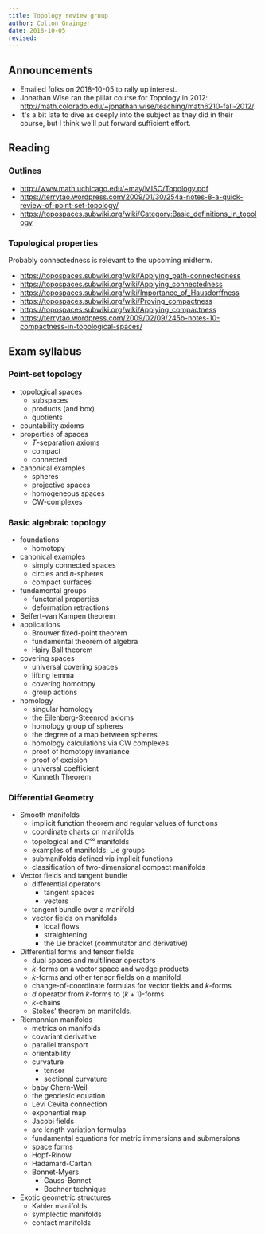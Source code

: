 ```yaml
---
title: Topology review group
author: Colton Grainger
date: 2018-10-05
revised:
---
```


## Announcements

- Emailed folks on 2018-10-05 to rally up interest.
- Jonathan Wise ran the pillar course for Topology in 2012: <http://math.colorado.edu/~jonathan.wise/teaching/math6210-fall-2012/>.
- It's a bit late to dive as deeply into the subject as they did in their course, but I think we'll put forward sufficient effort.

## Reading

### Outlines

- <http://www.math.uchicago.edu/~may/MISC/Topology.pdf>
- <https://terrytao.wordpress.com/2009/01/30/254a-notes-8-a-quick-review-of-point-set-topology/>
- <https://topospaces.subwiki.org/wiki/Category:Basic_definitions_in_topology>

### Topological properties 

Probably connectedness is relevant to the upcoming midterm.

- <https://topospaces.subwiki.org/wiki/Applying_path-connectedness>
- <https://topospaces.subwiki.org/wiki/Applying_connectedness>
- <https://topospaces.subwiki.org/wiki/Importance_of_Hausdorffness>
- <https://topospaces.subwiki.org/wiki/Proving_compactness>
- <https://topospaces.subwiki.org/wiki/Applying_compactness>
- <https://terrytao.wordpress.com/2009/02/09/245b-notes-10-compactness-in-topological-spaces/>

## Exam syllabus

### Point-set topology

- topological spaces
    - subspaces
    - products (and box)
    - quotients
- countability axioms
- properties of spaces
    - $T$-separation axioms
    - compact
    - connected
- canonical examples
    - spheres
    - projective spaces
    - homogeneous spaces
    - CW-complexes

### Basic algebraic topology

- foundations
    - homotopy
- canonical examples
    - simply connected spaces
    - circles and $n$-spheres
    - compact surfaces
- fundamental groups
    - functorial properties
    - deformation retractions
- Seifert-van Kampen theorem
- applications
    - Brouwer fixed-point theorem
    - fundamental theorem of algebra
    - Hairy Ball theorem
- covering spaces
    - universal covering spaces
    - lifting lemma
    - covering homotopy
    - group actions
- homology
    - singular homology
    - the Eilenberg-Steenrod axioms
    - homology group of spheres
    - the degree of a map between spheres
    - homology calculations via CW complexes
    - proof of homotopy invariance
    - proof of excision
    - universal coefficient 
    - Kunneth Theorem

### Differential Geometry

- Smooth manifolds
    - implicit function theorem and regular values of functions
    - coordinate charts on manifolds
    - topological and $C^\infty$ manifolds
    - examples of manifolds: Lie groups
    - submanifolds defined via implicit functions
    - classification of two-dimensional compact manifolds
- Vector fields and tangent bundle
    - differential operators
        - tangent spaces 
        - vectors
    - tangent bundle over a manifold 
    - vector fields on manifolds 
        - local flows
        - straightening
        - the Lie bracket (commutator and derivative)
- Differential forms and tensor fields
    - dual spaces and multilinear operators
    - $k$-forms on a vector space and wedge products
    - $k$-forms and other tensor fields on a manifold
    - change-of-coordinate formulas for vector fields and $k$-forms
    - $d$ operator from $k$-forms to $(k + 1)$-forms
    - $k$-chains
    - Stokes’ theorem on manifolds.
- Riemannian manifolds
    - metrics on manifolds
    - covariant derivative
    - parallel transport
    - orientability
    - curvature
        - tensor
        - sectional curvature
    - baby Chern-Weil
    - the geodesic equation
    - Levi Cevita connection
    - exponential map
    - Jacobi fields
    - arc length variation formulas
    - fundamental equations for metric immersions and submersions
    - space forms
    - Hopf-Rinow
    - Hadamard-Cartan
    - Bonnet-Myers 
        - Gauss-Bonnet 
        - Bochner technique
- Exotic geometric structures
    - Kahler manifolds
    - symplectic manifolds
    - contact manifolds

